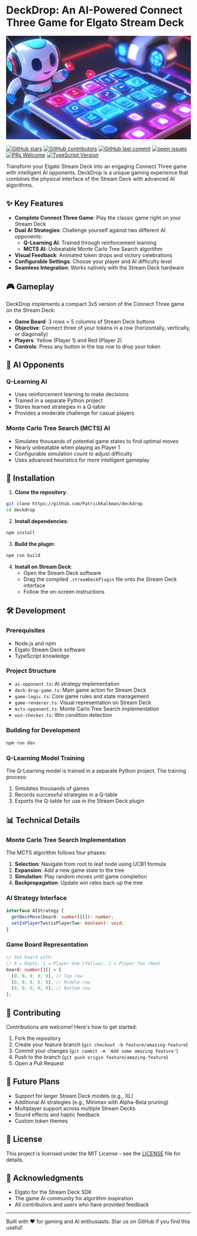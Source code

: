 # DeckDrop: An AI-Powered Connect Three Game for Elgato Stream Deck

![DeckDrop Cover](./cover.jpg)

[![GitHub stars](https://img.shields.io/github/stars/PatrickKalkman/deckdrop)](https://github.com/PatrickKalkman/deckdrop/stargazers)
[![GitHub contributors](https://img.shields.io/github/contributors/PatrickKalkman/deckdrop)](https://github.com/PatrickKalkman/deckdrop/graphs/contributors)
[![GitHub last commit](https://img.shields.io/github/last-commit/PatrickKalkman/deckdrop)](https://github.com/PatrickKalkman/deckdrop)
[![open issues](https://img.shields.io/github/issues/PatrickKalkman/deckdrop)](https://github.com/PatrickKalkman/deckdrop/issues)
[![PRs Welcome](https://img.shields.io/badge/PRs-welcome-brightgreen.svg?style=flat-square)](https://makeapullrequest.com)
[![TypeScript Version](https://img.shields.io/badge/typescript-4.5%2B-blue)](https://www.typescriptlang.org/)

Transform your Elgato Stream Deck into an engaging Connect Three game with intelligent AI opponents. DeckDrop is a unique gaming experience that combines the physical interface of the Stream Deck with advanced AI algorithms.

## ✨ Key Features

- **Complete Connect Three Game**: Play the classic game right on your Stream Deck
- **Dual AI Strategies**: Challenge yourself against two different AI opponents:
  - **Q-Learning AI**: Trained through reinforcement learning
  - **MCTS AI**: Unbeatable Monte Carlo Tree Search algorithm
- **Visual Feedback**: Animated token drops and victory celebrations
- **Configurable Settings**: Choose your player and AI difficulty level
- **Seamless Integration**: Works natively with the Stream Deck hardware

## 🎮 Gameplay

DeckDrop implements a compact 3x5 version of the Connect Three game on the Stream Deck:

- **Game Board**: 3 rows × 5 columns of Stream Deck buttons
- **Objective**: Connect three of your tokens in a row (horizontally, vertically, or diagonally)
- **Players**: Yellow (Player 1) and Red (Player 2)
- **Controls**: Press any button in the top row to drop your token

## 🤖 AI Opponents

### Q-Learning AI
- Uses reinforcement learning to make decisions
- Trained in a separate Python project
- Stores learned strategies in a Q-table
- Provides a moderate challenge for casual players

### Monte Carlo Tree Search (MCTS) AI
- Simulates thousands of potential game states to find optimal moves
- Nearly unbeatable when playing as Player 1
- Configurable simulation count to adjust difficulty
- Uses advanced heuristics for more intelligent gameplay

## 🚀 Installation

1. **Clone the repository**:
```bash
git clone https://github.com/PatrickKalkman/deckdrop
cd deckdrop
```

2. **Install dependencies**:
```bash
npm install
```

3. **Build the plugin**:
```bash
npm run build
```

4. **Install on Stream Deck**:
   - Open the Stream Deck software
   - Drag the compiled `.streamDeckPlugin` file onto the Stream Deck interface
   - Follow the on-screen instructions

## 🛠️ Development

### Prerequisites
- Node.js and npm
- Elgato Stream Deck software
- TypeScript knowledge

### Project Structure
- `ai-opponent.ts`: AI strategy implementation
- `deck-drop-game.ts`: Main game action for Stream Deck
- `game-logic.ts`: Core game rules and state management
- `game-renderer.ts`: Visual representation on Stream Deck
- `mcts-opponent.ts`: Monte Carlo Tree Search implementation
- `win-checker.ts`: Win condition detection

### Building for Development
```bash
npm run dev
```

### Q-Learning Model Training
The Q-Learning model is trained in a separate Python project. The training process:
1. Simulates thousands of games
2. Records successful strategies in a Q-table
3. Exports the Q-table for use in the Stream Deck plugin

## 📊 Technical Details

### Monte Carlo Tree Search Implementation
The MCTS algorithm follows four phases:
1. **Selection**: Navigate from root to leaf node using UCB1 formula
2. **Expansion**: Add a new game state to the tree
3. **Simulation**: Play random moves until game completion
4. **Backpropagation**: Update win rates back up the tree

### AI Strategy Interface
```typescript
interface AIStrategy {
  getBestMove(board: number[][]): number;
  setIsPlayerTwo(isPlayerTwo: boolean): void;
}
```

### Game Board Representation
```typescript
// 3x5 board with:
// 0 = Empty, 1 = Player One (Yellow), 2 = Player Two (Red)
board: number[][] = [
  [0, 0, 0, 0, 0], // Top row
  [0, 0, 0, 0, 0], // Middle row
  [0, 0, 0, 0, 0], // Bottom row
];
```

## 🤝 Contributing

Contributions are welcome! Here's how to get started:

1. Fork the repository
2. Create your feature branch (`git checkout -b feature/amazing-feature`)
3. Commit your changes (`git commit -m 'Add some amazing feature'`)
4. Push to the branch (`git push origin feature/amazing-feature`)
5. Open a Pull Request

## 🔮 Future Plans

- Support for larger Stream Deck models (e.g., XL)
- Additional AI strategies (e.g., Minimax with Alpha-Beta pruning)
- Multiplayer support across multiple Stream Decks
- Sound effects and haptic feedback
- Custom token themes

## 📄 License

This project is licensed under the MIT License - see the [LICENSE](LICENSE) file for details.

## 🙏 Acknowledgments

- Elgato for the Stream Deck SDK
- The game AI community for algorithm inspiration
- All contributors and users who have provided feedback

---

Built with ❤️ for gaming and AI enthusiasts. Star us on GitHub if you find this useful!
